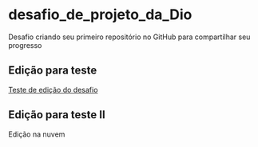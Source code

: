 # desafio_de_projeto_da_Dio
Desafio criando seu primeiro repositório no GitHub para compartilhar seu progresso
## Edição para teste
[Teste de edição do desafio](https://web.dio.me/home)

## Edição para teste II
Edição na nuvem
